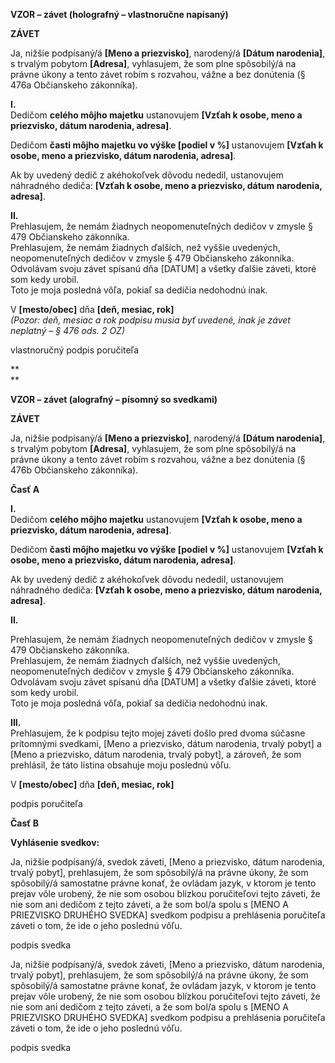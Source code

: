 **VZOR – závet (holografný – vlastnoručne napísaný)**

**ZÁVET**

Ja, nižšie podpísaný/á **[Meno a priezvisko]**, narodený/á **[Dátum narodenia]**, s trvalým pobytom **[Adresa]**, vyhlasujem, že som plne spôsobilý/á na právne úkony a tento závet robím s rozvahou, vážne a bez donútenia (§ 476a Občianskeho zákonníka).

**I.**   
Dedičom **celého môjho majetku** ustanovujem **[Vzťah k osobe, meno a priezvisko, dátum narodenia, adresa]**.

Dedičom **časti môjho majetku vo výške [podiel v %]** ustanovujem **[Vzťah k osobe, meno a priezvisko, dátum narodenia, adresa]**.

Ak by uvedený dedič z akéhokoľvek dôvodu nededil, ustanovujem náhradného dediča: **[Vzťah k osobe, meno a priezvisko, dátum narodenia, adresa]**.

**II.**   
Prehlasujem, že nemám žiadnych neopomenuteľných dedičov v zmysle § 479 Občianskeho zákonníka.  
Prehlasujem, že nemám žiadnych ďalších, než vyššie uvedených, neopomenuteľných dedičov v zmysle § 479 Občianskeho zákonníka.  
Odvolávam svoju závet spísanú dňa [DATUM] a všetky ďalšie záveti, ktoré som kedy urobil.  
Toto je moja posledná vôľa, pokiaľ sa dedičia nedohodnú inak.

V **[mesto/obec]** dňa **[deň, mesiac, rok]**  
*(Pozor: deň, mesiac a rok podpisu musia byť uvedené, inak je závet neplatný – § 476 ods. 2 OZ)*

vlastnoručný podpis poručiteľa

**  
**

**VZOR – závet (alografný – písomný so svedkami)**

**ZÁVET**

Ja, nižšie podpísaný/á **[Meno a priezvisko]**, narodený/á **[Dátum narodenia]**, s trvalým pobytom **[Adresa]**, vyhlasujem, že som plne spôsobilý/á na právne úkony a tento závet robím s rozvahou, vážne a bez donútenia (§ 476b Občianskeho zákonníka).

**Časť A**

**I.**  
Dedičom **celého môjho majetku** ustanovujem **[Vzťah k osobe, meno a priezvisko, dátum narodenia, adresa]**.

Dedičom **časti môjho majetku vo výške [podiel v %]** ustanovujem **[Vzťah k osobe, meno a priezvisko, dátum narodenia, adresa]**.

Ak by uvedený dedič z akéhokoľvek dôvodu nededil, ustanovujem náhradného dediča: **[Vzťah k osobe, meno a priezvisko, dátum narodenia, adresa]**.

**II.**

Prehlasujem, že nemám žiadnych neopomenuteľných dedičov v zmysle § 479 Občianskeho zákonníka.  
Prehlasujem, že nemám žiadnych ďalších, než vyššie uvedených, neopomenuteľných dedičov v zmysle § 479 Občianskeho zákonníka.  
Odvolávam svoju závet spísanú dňa [DATUM] a všetky ďalšie záveti, ktoré som kedy urobil.  
Toto je moja posledná vôľa, pokiaľ sa dedičia nedohodnú inak.

**III.**  
Prehlasujem, že k podpisu tejto mojej záveti došlo pred dvoma súčasne prítomnými svedkami, [Meno a priezvisko, dátum narodenia, trvalý pobyt] a [Meno a priezvisko, dátum narodenia, trvalý pobyt], a zároveň, že som prehlásil, že táto listina obsahuje moju poslednú vôľu.

V **[mesto/obec]** dňa **[deň, mesiac, rok]**

podpis poručiteľa

**Časť B**

**Vyhlásenie svedkov:**

Ja, nižšie podpísaný/á, svedok záveti, [Meno a priezvisko, dátum narodenia, trvalý pobyt], prehlasujem, že som spôsobilý/á na právne úkony, že som spôsobilý/á samostatne právne konať, že ovládam jazyk, v ktorom je tento prejav vôle urobený, že nie som osobou blízkou poručiteľovi tejto záveti, že nie som ani dedičom z tejto záveti, a že som bol/a spolu s [MENO A PRIEZVISKO DRUHÉHO SVEDKA] svedkom podpisu a prehlásenia poručiteľa záveti o tom, že ide o jeho poslednú vôľu.

podpis svedka

Ja, nižšie podpísaný/á, svedok záveti, [Meno a priezvisko, dátum narodenia, trvalý pobyt], prehlasujem, že som spôsobilý/á na právne úkony, že som spôsobilý/á samostatne právne konať, že ovládam jazyk, v ktorom je tento prejav vôle urobený, že nie som osobou blízkou poručiteľovi tejto záveti, že nie som ani dedičom z tejto záveti, a že som bol/a spolu s [MENO A PRIEZVISKO DRUHÉHO SVEDKA] svedkom podpisu a prehlásenia poručiteľa záveti o tom, že ide o jeho poslednú vôľu.

podpis svedka
